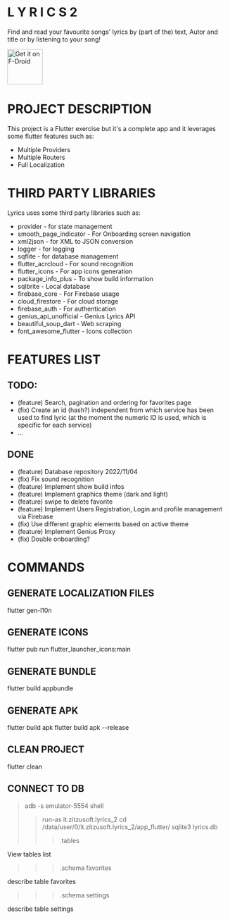# L Y R I C S   2
Find and read your favourite songs' lyrics by (part of the) text, Autor and title or by listening to your song!

[<img src="https://fdroid.gitlab.io/artwork/badge/get-it-on.png"
     alt="Get it on F-Droid"
     height="80">](https://f-droid.org/packages/it.zitzusoft.lyrics_2/)

# PROJECT DESCRIPTION
This project is a Flutter exercise but it's a complete app and it leverages some flutter features such as:
* Multiple Providers
* Multiple Routers
* Full Localization

# THIRD PARTY LIBRARIES
Lyrics uses some third party libraries such as:
* provider - for state management
* smooth_page_indicator - For Onboarding screen navigation
* xml2json - for XML to JSON conversion
* logger - for logging
* sqflite - for database management
* flutter_acrcloud - For sound recognition
* flutter_icons - For app icons generation
* package_info_plus - To show build information
* sqlbrite - Local database
* firebase_core - For Firebase usage
* cloud_firestore - For cloud storage
* firebase_auth - For authentication
* genius_api_unofficial - Genius Lyrics API
* beautiful_soup_dart - Web scraping
* font_awesome_flutter - Icons collection

# FEATURES LIST
## TODO:
* (feature) Search, pagination and ordering for favorites page
* (fix) Create an id (hash?) independent from which service has been used 
        to find lyric (at the moment the numeric ID is used, which is 
        specific for each service)
* ...

## DONE
* (feature) Database repository 2022/11/04
* (fix) Fix sound recognition
* (feature) Implement show build infos
* (feature) Implement graphics theme (dark and light)
* (feature) swipe to delete favorite
* (feature) Implement Users Registration, Login and profile management via Firebase
* (fix) Use different graphic elements based on active theme
* (feature) Implement Genius Proxy
* (fix) Double onboarding?

# COMMANDS
## GENERATE LOCALIZATION FILES
flutter gen-l10n

## GENERATE ICONS
flutter pub run flutter_launcher_icons:main

## GENERATE BUNDLE
flutter build appbundle

## GENERATE APK
flutter build apk
flutter build apk --release

## CLEAN PROJECT
flutter clean

## CONNECT TO DB
> adb -s emulator-5554 shell
> > run-as it.zitzusoft.lyrics_2
> > cd /data/user/0/it.zitzusoft.lyrics_2/app_flutter/
> > sqlite3 lyrics.db
> > > .tables

View tables list
> > > .schema favorites

describe table favorites
> > > .schema settings

describe table settings
